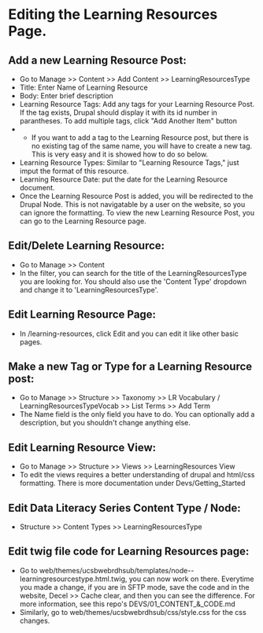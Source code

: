 # Editing the Learning Resources Page.


## Add a new Learning Resource Post:
- Go to Manage >> Content >> Add Content >> LearningResourcesType
- Title: Enter Name of Learning Resource
- Body: Enter brief description
- Learning Resource Tags: Add any tags for your Learning Resource Post.  If the tag exists, Drupal should display it with its id number in parantheses.  To add multiple tags, click "Add Another Item" button
- - If you want to add a tag to the Learning Resource post, but there is no existing tag of the same name, you will have to create a new tag.  This is very easy and it is showed how to do so below.
- Learning Resource Types: Similar to "Learning Resource Tags," just imput the format of this resource.
- Learning Resource Date: put the date for the Learning Resource document.
- Once the Learning Resource Post is added, you will be redirected to the Drupal Node. This is not navigatable by a user on the website, so you can ignore the formatting.  To view the new Learning Resource Post, you can go to the Learning Resource page.

## Edit/Delete Learning Resource:
- Go to Manage >> Content
- In the filter, you can search for the title of the LearningResourcesType you are looking for. You should also use the 'Content Type' dropdown and change it to 'LearningResourcesType'.  

## Edit Learning Resource Page:  
- In /learning-resources, click Edit and you can edit it like other basic pages.

## Make a new Tag or Type for a Learning Resource post:  
- Go to Manage >> Structure >> Taxonomy >> LR Vocabulary / LearningResourcesTypeVocab >> List Terms >> Add Term
- The Name field is the only field you have to do.  You can optionally add a description, but you shouldn't change anything else.

## Edit Learning Resource View:
- Go to Manage >> Structure >> Views >> LearningResources View
- To edit the views requires a better understanding of drupal and html/css formatting.  There is more documentation under Devs/Getting_Started

## Edit Data Literacy Series Content Type / Node:
- Structure >> Content Types >> LearningResourcesType
 
## Edit twig file code for Learning Resources page:
- Go to web/themes/ucsbwebrdhsub/templates/node--learningresourcestype.html.twig, you can now work on there. Everytime you made a change, if you are in SFTP mode, save the code and in the website, Decel >> Cache clear, and then you can see the difference. For more information, see this repo's DEVS/01_CONTENT_&_CODE.md
- Similarly, go to web/themes/ucsbwebrdhsub/css/style.css for the css changes.
